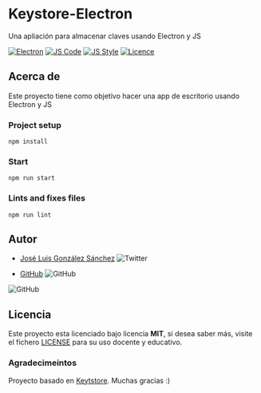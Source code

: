 # Keystore-Electron

Una apliación para almacenar claves usando Electron y JS

[![Electron](https://img.shields.io/badge/Electron-Ready-blue)](https://www.electronjs.org/)
[![JS Code](https://img.shields.io/badge/JS%20Code-ES2019-yellow)](https://www.ecma-international.org/ecma-262)
[![JS Style](https://img.shields.io/badge/JS%20Style-AirBnB-ff69b4)](https://airbnb.io/javascript)
[![Licence](https://img.shields.io/github/license/joseluisgs/NodeMonRest)](https://github.com/joseluisgs/NodeMonRest/blob/master/LICENSE)

## Acerca de

Este proyecto tiene como objetivo hacer una app de escritorio usando Electron y JS

### Project setup

```
npm install
```

### Start

```
npm run start
```

### Lints and fixes files

```
npm run lint
```

## Autor

- [José Luis González Sánchez](https://twitter.com/joseluisgonsan) ![Twitter](https://img.shields.io/twitter/follow/joseluisgonsan?style=social)

- [GitHub](https://github.com/joseluisgs) ![GitHub](https://img.shields.io/github/followers/joseluisgs?style=social)

![GitHub](https://img.shields.io/github/last-commit/joseluisgs/keystore-electron)

## Licencia

Este proyecto esta licenciado bajo licencia **MIT**, si desea saber más, visite el fichero [LICENSE](https://github.com/joseluisgs/notas-vue-fire/blob/master/LICENSE) para su uso docente y educativo.

### Agradecimeintos

Proyecto basado en [Keytstore](https://github.com/OpenWebinarsNet/curso-electron-openwebinars/tree/master/aplicacion-final-seccion11). Muchas gracias :)
